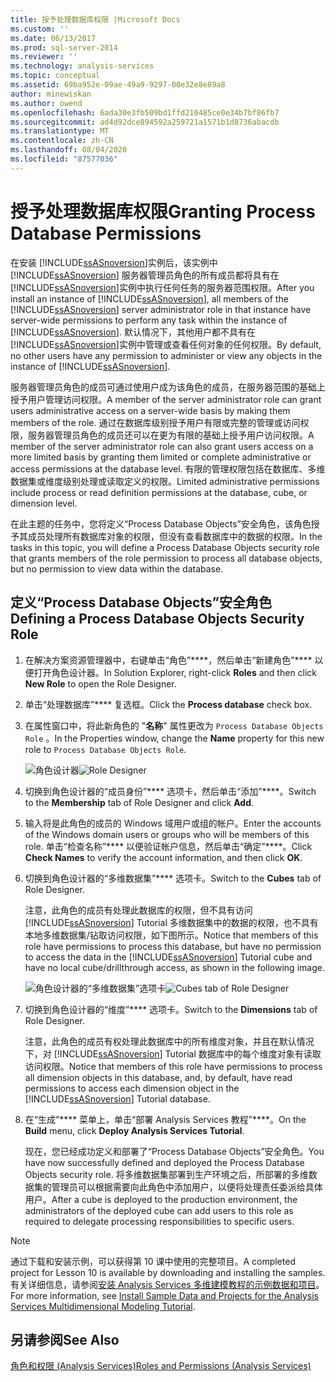 ```yaml
---
title: 授予处理数据库权限 |Microsoft Docs
ms.custom: ''
ms.date: 06/13/2017
ms.prod: sql-server-2014
ms.reviewer: ''
ms.technology: analysis-services
ms.topic: conceptual
ms.assetid: 69ba952e-09ae-49a9-9297-00e32e8e89a8
author: minewiskan
ms.author: owend
ms.openlocfilehash: 6ada30e3fb509bd1ffd210485ce0e34b7bf86fb7
ms.sourcegitcommit: ad4d92dce894592a259721a1571b1d8736abacdb
ms.translationtype: MT
ms.contentlocale: zh-CN
ms.lasthandoff: 08/04/2020
ms.locfileid: "87577036"
---
```

# <a name="granting-process-database-permissions"></a><span data-ttu-id="98d3b-102">授予处理数据库权限</span><span class="sxs-lookup"><span data-stu-id="98d3b-102">Granting Process Database Permissions</span></span>
  <span data-ttu-id="98d3b-103">在安装 [!INCLUDE[ssASnoversion](../includes/ssasnoversion-md.md)]实例后，该实例中 [!INCLUDE[ssASnoversion](../includes/ssasnoversion-md.md)] 服务器管理员角色的所有成员都将具有在 [!INCLUDE[ssASnoversion](../includes/ssasnoversion-md.md)]实例中执行任何任务的服务器范围权限。</span><span class="sxs-lookup"><span data-stu-id="98d3b-103">After you install an instance of [!INCLUDE[ssASnoversion](../includes/ssasnoversion-md.md)], all members of the [!INCLUDE[ssASnoversion](../includes/ssasnoversion-md.md)] server administrator role in that instance have server-wide permissions to perform any task within the instance of [!INCLUDE[ssASnoversion](../includes/ssasnoversion-md.md)].</span></span> <span data-ttu-id="98d3b-104">默认情况下，其他用户都不具有在 [!INCLUDE[ssASnoversion](../includes/ssasnoversion-md.md)]实例中管理或查看任何对象的任何权限。</span><span class="sxs-lookup"><span data-stu-id="98d3b-104">By default, no other users have any permission to administer or view any objects in the instance of [!INCLUDE[ssASnoversion](../includes/ssasnoversion-md.md)].</span></span>

 <span data-ttu-id="98d3b-105">服务器管理员角色的成员可通过使用户成为该角色的成员，在服务器范围的基础上授予用户管理访问权限。</span><span class="sxs-lookup"><span data-stu-id="98d3b-105">A member of the server administrator role can grant users administrative access on a server-wide basis by making them members of the role.</span></span> <span data-ttu-id="98d3b-106">通过在数据库级别授予用户有限或完整的管理或访问权限，服务器管理员角色的成员还可以在更为有限的基础上授予用户访问权限。</span><span class="sxs-lookup"><span data-stu-id="98d3b-106">A member of the server administrator role can also grant users access on a more limited basis by granting them limited or complete administrative or access permissions at the database level.</span></span> <span data-ttu-id="98d3b-107">有限的管理权限包括在数据库、多维数据集或维度级别处理或读取定义的权限。</span><span class="sxs-lookup"><span data-stu-id="98d3b-107">Limited administrative permissions include process or read definition permissions at the database, cube, or dimension level.</span></span>

 <span data-ttu-id="98d3b-108">在此主题的任务中，您将定义“Process Database Objects”安全角色，该角色授予其成员处理所有数据库对象的权限，但没有查看数据库中的数据的权限。</span><span class="sxs-lookup"><span data-stu-id="98d3b-108">In the tasks in this topic, you will define a Process Database Objects security role that grants members of the role permission to process all database objects, but no permission to view data within the database.</span></span>

## <a name="defining-a-process-database-objects-security-role"></a><span data-ttu-id="98d3b-109">定义“Process Database Objects”安全角色</span><span class="sxs-lookup"><span data-stu-id="98d3b-109">Defining a Process Database Objects Security Role</span></span>

1.  <span data-ttu-id="98d3b-110">在解决方案资源管理器中，右键单击“角色”\*\*\*\*，然后单击“新建角色”\*\*\*\* 以便打开角色设计器。</span><span class="sxs-lookup"><span data-stu-id="98d3b-110">In Solution Explorer, right-click **Roles** and then click **New Role** to open the Role Designer.</span></span>

2.  <span data-ttu-id="98d3b-111">单击“处理数据库”\*\*\*\* 复选框。</span><span class="sxs-lookup"><span data-stu-id="98d3b-111">Click the **Process database** check box.</span></span>

3.  <span data-ttu-id="98d3b-112">在属性窗口中，将此新角色的 "**名称**" 属性更改为 `Process Database Objects Role` 。</span><span class="sxs-lookup"><span data-stu-id="98d3b-112">In the Properties window, change the **Name** property for this new role to `Process Database Objects Role`.</span></span>

     <span data-ttu-id="98d3b-113">![角色设计器](../../2014/tutorials/media/l10-security-1.png "角色设计器")</span><span class="sxs-lookup"><span data-stu-id="98d3b-113">![Role Designer](../../2014/tutorials/media/l10-security-1.png "Role Designer")</span></span>

4.  <span data-ttu-id="98d3b-114">切换到角色设计器的“成员身份”\*\*\*\* 选项卡，然后单击“添加”\*\*\*\*。</span><span class="sxs-lookup"><span data-stu-id="98d3b-114">Switch to the **Membership** tab of Role Designer and click **Add**.</span></span>

5.  <span data-ttu-id="98d3b-115">输入将是此角色的成员的 Windows 域用户或组的帐户。</span><span class="sxs-lookup"><span data-stu-id="98d3b-115">Enter the accounts of the Windows domain users or groups who will be members of this role.</span></span> <span data-ttu-id="98d3b-116">单击“检查名称”\*\*\*\* 以便验证帐户信息，然后单击“确定”\*\*\*\*。</span><span class="sxs-lookup"><span data-stu-id="98d3b-116">Click **Check Names** to verify the account information, and then click **OK**.</span></span>

6.  <span data-ttu-id="98d3b-117">切换到角色设计器的“多维数据集”\*\*\*\* 选项卡。</span><span class="sxs-lookup"><span data-stu-id="98d3b-117">Switch to the **Cubes** tab of Role Designer.</span></span>

     <span data-ttu-id="98d3b-118">注意，此角色的成员有处理此数据库的权限，但不具有访问 [!INCLUDE[ssASnoversion](../includes/ssasnoversion-md.md)] Tutorial 多维数据集中的数据的权限，也不具有本地多维数据集/钻取访问权限，如下图所示。</span><span class="sxs-lookup"><span data-stu-id="98d3b-118">Notice that members of this role have permissions to process this database, but have no permission to access the data in the [!INCLUDE[ssASnoversion](../includes/ssasnoversion-md.md)] Tutorial cube and have no local cube/drillthrough access, as shown in the following image.</span></span>

     <span data-ttu-id="98d3b-119">![角色设计器的“多维数据集”选项卡](../../2014/tutorials/media/l10-security-2.png "角色设计器的“多维数据集”选项卡")</span><span class="sxs-lookup"><span data-stu-id="98d3b-119">![Cubes tab of Role Designer](../../2014/tutorials/media/l10-security-2.png "Cubes tab of Role Designer")</span></span>

7.  <span data-ttu-id="98d3b-120">切换到角色设计器的“维度”\*\*\*\* 选项卡。</span><span class="sxs-lookup"><span data-stu-id="98d3b-120">Switch to the **Dimensions** tab of Role Designer.</span></span>

     <span data-ttu-id="98d3b-121">注意，此角色的成员有权处理此数据库中的所有维度对象，并且在默认情况下，对 [!INCLUDE[ssASnoversion](../includes/ssasnoversion-md.md)] Tutorial 数据库中的每个维度对象有读取访问权限。</span><span class="sxs-lookup"><span data-stu-id="98d3b-121">Notice that members of this role have permissions to process all dimension objects in this database, and, by default, have read permissions to access each dimension object in the [!INCLUDE[ssASnoversion](../includes/ssasnoversion-md.md)] Tutorial database.</span></span>

8.  <span data-ttu-id="98d3b-122">在“生成”\*\*\*\* 菜单上，单击“部署 Analysis Services 教程”\*\*\*\*。</span><span class="sxs-lookup"><span data-stu-id="98d3b-122">On the **Build** menu, click **Deploy Analysis Services Tutorial**.</span></span>

     <span data-ttu-id="98d3b-123">现在，您已经成功定义和部署了“Process Database Objects”安全角色。</span><span class="sxs-lookup"><span data-stu-id="98d3b-123">You have now successfully defined and deployed the Process Database Objects security role.</span></span> <span data-ttu-id="98d3b-124">将多维数据集部署到生产环境之后，所部署的多维数据集的管理员可以根据需要向此角色中添加用户，以便将处理责任委派给具体用户。</span><span class="sxs-lookup"><span data-stu-id="98d3b-124">After a cube is deployed to the production environment, the administrators of the deployed cube can add users to this role as required to delegate processing responsibilities to specific users.</span></span>

> [!NOTE]
>  <span data-ttu-id="98d3b-125">通过下载和安装示例，可以获得第 10 课中使用的完整项目。</span><span class="sxs-lookup"><span data-stu-id="98d3b-125">A completed project for Lesson 10 is available by downloading and installing the samples.</span></span> <span data-ttu-id="98d3b-126">有关详细信息，请参阅[安装 Analysis Services 多维建模教程的示例数据和项目](install-sample-data-and-projects.md)。</span><span class="sxs-lookup"><span data-stu-id="98d3b-126">For more information, see [Install Sample Data and Projects for the Analysis Services Multidimensional Modeling Tutorial](install-sample-data-and-projects.md).</span></span>

## <a name="see-also"></a><span data-ttu-id="98d3b-127">另请参阅</span><span class="sxs-lookup"><span data-stu-id="98d3b-127">See Also</span></span>
 [<span data-ttu-id="98d3b-128">角色和权限 (Analysis Services)</span><span class="sxs-lookup"><span data-stu-id="98d3b-128">Roles and Permissions &#40;Analysis Services&#41;</span></span>](multidimensional-models/roles-and-permissions-analysis-services.md)


